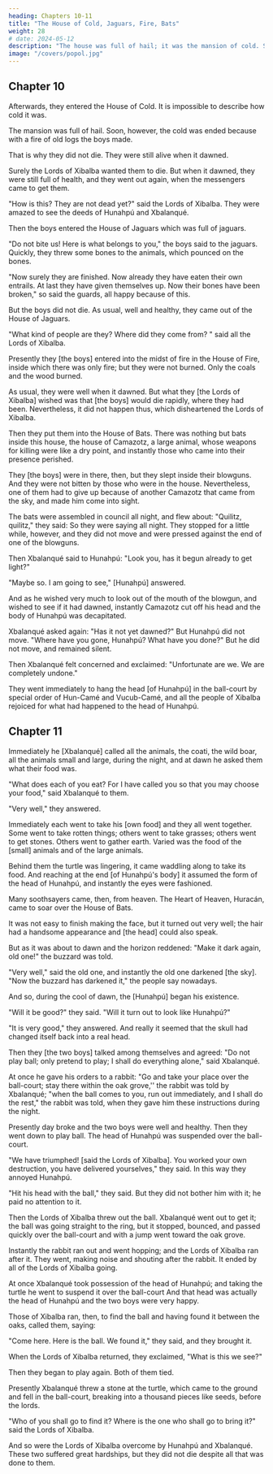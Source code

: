 ```yaml
---
heading: Chapters 10-11
title: "The House of Cold, Jaguars, Fire, Bats"
weight: 28
# date: 2024-05-12
description: "The house was full of hail; it was the mansion of cold. Soon, however, the cold was ended because with a fire of old logs the boys made the cold disappear"
image: "/covers/popol.jpg"
---
```



## Chapter 10

Afterwards, they entered the House of Cold.  It is impossible to describe how cold it was. 

The mansion was full of hail. Soon, however, the cold was ended because with a fire of old logs the boys made.

That is why they did not die. They were still alive when it dawned. 

Surely the Lords of Xibalba wanted them to die. But when it dawned, they were still full of health, and they went out again, when the messengers came to get them.

"How is this? They are not dead yet?" said the Lords of Xibalba. They were amazed to see the deeds of Hunahpú and Xbalanqué.

Then the boys entered the House of Jaguars which was full of jaguars. 

"Do not bite us! Here is what belongs to you," the boys said to the jaguars. Quickly, they threw some bones to the animals, which pounced on the bones.

"Now surely they are finished. Now already they have eaten their own entrails. At last they have given themselves up. Now their bones have been broken," so said the guards, all happy because of this.

But the boys did not die. As usual, well and healthy, they came out of the House of Jaguars.

"What kind of people are they? Where did they come from? " said all the Lords of Xibalba.

Presently they [the boys] entered into the midst of fire in the House of Fire, inside which there was only fire; but they were not burned. Only the coals and the wood burned. 

As usual, they were well when it dawned. But what they [the Lords of Xibalba] wished was that [the boys] would die rapidly, where they had been. Nevertheless, it did not happen thus, which disheartened the Lords of Xibalba.

Then they put them into the House of Bats. There was nothing but bats inside this house, the house of Camazotz, a large animal, whose weapons for killing were like a dry point, and instantly those who came into their presence perished.

They [the boys] were in there, then, but they slept inside their blowguns. And they were not bitten by those who were in the house. Nevertheless, one of them had to give up because of another Camazotz that came from the sky, and made him come into sight.

The bats were assembled in council all night, and flew about: "Quilitz, quilitz," they said: So they were saying all night. They stopped for a little while, however, and they did not move and were pressed against the end of one of the blowguns.

Then Xbalanqué said to Hunahpú: "Look you, has it begun already to get light?"

"Maybe so. I am going to see," [Hunahpú] answered.

And as he wished very much to look out of the mouth of the blowgun, and wished to see if it had dawned, instantly Camazotz cut off his head and the body of Hunahpú was decapitated.

Xbalanqué asked again: "Has it not yet dawned?" But Hunahpú did not move. "Where have you gone, Hunahpú? What have you done?" But he did not move, and remained silent.

Then Xbalanqué felt concerned and exclaimed: "Unfortunate are we. We are completely undone."

They went immediately to hang the head [of Hunahpú] in the ball-court by special order of Hun-Camé and Vucub-Camé, and all the people of Xibalba rejoiced for what had happened to the head of Hunahpú.



## Chapter 11

Immediately he [Xbalanqué] called all the animals, the coati, the wild boar, all the animals small and large, during the night, and at dawn he asked them what their food was.

"What does each of you eat? For I have called you so that you may choose your food," said Xbalanqué to them.

"Very well," they answered. 

Immediately each went to take his [own food] and they all went together. Some went to take rotten things; others went to take grasses; others went to get stones. Others went to gather earth. Varied was the food of the [small] animals and of the large animals.

Behind them the turtle was lingering, it came waddling along to take its food. And reaching at the end [of Hunahpú's body] it assumed the form of the head of Hunahpú, and instantly the eyes were fashioned.

Many soothsayers came, then, from heaven. The Heart of Heaven, Huracán, came to soar over the House of Bats.

It was not easy to finish making the face, but it turned out very well; the hair had a handsome appearance and [the head] could also speak.

But as it was about to dawn and the horizon reddened: "Make it dark again, old one!" the buzzard was told.

"Very well," said the old one, and instantly the old one darkened [the sky]. "Now the buzzard has darkened it," the people say nowadays.

And so, during the cool of dawn, the [Hunahpú] began his existence.

"Will it be good?" they said. "Will it turn out to look like Hunahpú?"

"It is very good," they answered. And really it seemed that the skull had changed itself back into a real head.

Then they [the two boys] talked among themselves and agreed: "Do not play ball; only pretend to play; I shall do everything alone," said Xbalanqué.

At once he gave his orders to a rabbit: "Go and take your place over the ball-court; stay there within the oak grove,'' the rabbit was told by Xbalanqué; "when the ball comes to you, run out immediately, and I shall do the rest," the rabbit was told, when they gave him these instructions during the night.

Presently day broke and the two boys were well and healthy. Then they went down to play ball. The head of Hunahpú was suspended over the ball-court.

"We have triumphed! [said the Lords of Xibalba]. You worked your own destruction, you have delivered yourselves," they said. In this way they annoyed Hunahpú.

"Hit his head with the ball," they said. But they did not bother him with it; he paid no attention to it.

Then the Lords of Xibalba threw out the ball. Xbalanqué went out to get it; the ball was going straight to the ring, but it stopped, bounced, and passed quickly over the ball-court and with a jump went toward the oak grove.

Instantly the rabbit ran out and went hopping; and the Lords of Xibalba ran after it. They went, making noise and shouting after the rabbit. It ended by all of the Lords of Xibalba going.

At once Xbalanqué took possession of the head of Hunahpú; and taking the turtle he went to suspend it over the ball-court And that head was actually the head of Hunahpú and the two boys were very happy.

Those of Xibalba ran, then, to find the ball and having found it between the oaks, called them, saying:

"Come here. Here is the ball. We found it," they said, and they brought it.

When the Lords of Xibalba returned, they exclaimed, "What is this we see?"

Then they began to play again. Both of them tied.

Presently Xbalanqué threw a stone at the turtle, which came to the ground and fell in the ball-court, breaking into a thousand pieces like seeds, before the lords.

"Who of you shall go to find it? Where is the one who shall go to bring it?" said the Lords of Xibalba.

And so were the Lords of Xibalba overcome by Hunahpú and Xbalanqué. These two suffered great hardships, but they did not die despite all that was done to them.

